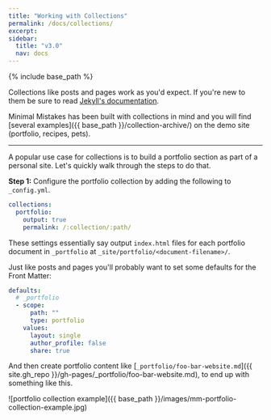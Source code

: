 ```yaml
---
title: "Working with Collections"
permalink: /docs/collections/
excerpt:
sidebar:
  title: "v3.0"
  nav: docs
---
```


{% include base_path %}

Collections like posts and pages work as you'd expect. If you're new to them be sure to read [Jekyll's documentation](https://jekyllrb.com/docs/collections/).

Minimal Mistakes has been built with collections in mind and you will find [several examples]({{ base_path }}/collection-archive/) on the demo site (portfolio, recipes, pets).

---

A popular use case for collections is to build a portfolio section as part of a personal site. Let's quickly walk through the steps to do that.

**Step 1:** Configure the portfolio collection by adding the following to `_config.yml`.

```yaml
collections:
  portfolio:
    output: true
    permalink: /:collection/:path/
```

These settings essentially say output `index.html` files for each portfolio document in `_portfolio` at `_site/portfolio/<document-filename>/`.

Just like posts and pages you'll probably want to set some defaults for the Front Matter:

```yaml
defaults:
  # _portfolio
  - scope:
      path: ""
      type: portfolio
    values:
      layout: single
      author_profile: false
      share: true
```

And then create portfolio content like [`_portfolio/foo-bar-website.md`]({{ site.gh_repo }}/gh-pages/_portfolio/foo-bar-website.md), to end up with something like this.

![portfolio collection example]({{ base_path }}/images/mm-portfolio-collection-example.jpg)